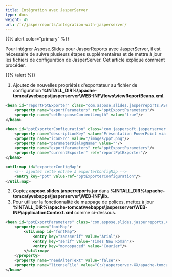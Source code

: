 ```yaml
---
title: Intégration avec JasperServer
type: docs
weight: 45
url: /fr/jasperreports/integration-with-jasperserver/
---
```


{{% alert color="primary" %}} 

Pour intégrer Aspose.Slides pour JasperReports avec JasperServer, il est nécessaire de suivre plusieurs étapes supplémentaires et de mettre à jour les fichiers de configuration de JasperServer. Cet article explique comment procéder.

{{% /alert %}} 

1. Ajoutez de nouvelles propriétés d'exportateur au fichier de configuration **%INTALL_DIR%\apache-tomcat\webapps\jasperserver\WEB-INF\flows\viewReportBeans.xml**.

``` xml
<bean id="reportPptExporter" class="com.aspose.slides.jasperreports.ASPptReportExporter" parent="baseReportExporter">
    <property name="exportParameters" ref="pptExportParameters"/>
    <property name="setResponseContentLength" value="true"/>
</bean> 

<bean id="pptExporterConfiguration" class="com.jaspersoft.jasperserver.war.action.ExporterConfigurationBean">
    <property name="descriptionKey" value="Présentation PowerPoint via Aspose.Slides"/>
    <property name="iconSrc" value="/images/ppt.png"/>
    <property name="parameterDialogName" value=""/>
    <property name="exportParameters" ref="pptExportParameters"/>
    <property name="currentExporter" ref="reportPptExporter"/>
</bean>

<util:map id="exporterConfigMap">
    <!-- ajoutez cette entrée à exporterConfigMap -->
    <entry key="ppt" value-ref="pptExporterConfiguration"/>
</util:map>
```

2. Copiez **aspose.slides.jasperreports.jar** dans **%INTALL_DIR%\apache-tomcat\webapps\jasperserver\WEB-INF\lib**.
3. Pour utiliser la fonctionnalité de mappage de polices, mettez à jour **%INTALL_DIR%\apache-tomcat\webapps\jasperserver\WEB-INF\applicationContext.xml** comme ci-dessous.

``` xml
<bean id="pptExportParameters" class="com.aspose.slides.jasperreports.ASExportParametersBean">
    <property name="fontMap">
        <util:map id="fontMap">
            <entry key="sansserif" value="Arial"/>
            <entry key="serif" value="Times New Roman"/>
            <entry key="monospaced" value="Courier"/>
        </util:map>
    </property>
    <property name="needAlterText" value="false"/>
    <property name="licenseFile" value="C:/jasperserver-XX/apache-tomcat/webapps/jasperserver/WEB-INF/Aspose.Slides.JasperReports.Developer.lic"/>
</bean>
```